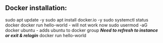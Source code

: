 Docker installation:
-----------------

sudo apt update -y
sudo apt install docker.io -y
sudo systemctl status docker
docker run hello-world 
      - will not work now
sudo usermod -aG docker ubuntu
    - adds ubuntu to docker group
***Need to refresh to instance or exit & relogin***
docker run hello-world
